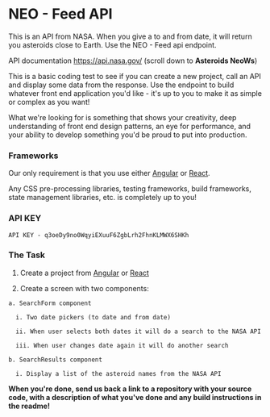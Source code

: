 # NEO - Feed API

This is an API from NASA. When you give a to and from date, it will return you asteroids close to Earth. Use the NEO - Feed api endpoint.

API documentation https://api.nasa.gov/ (scroll down to __Asteroids NeoWs__)

This is a basic coding test to see if you can create a new project, call an API and display some data from the response. Use the endpoint to build whatever front end application you'd like - it's up to you to make it as simple or complex as you want!

What we're looking for is something that shows your creativity, deep understanding of front end design patterns, an eye for performance, and your ability to develop something you'd be proud to put into production.

### Frameworks

Our only requirement is that you use either [Angular](https://angular.io/) or [React](https://reactjs.org/).

Any CSS pre-processing libraries, testing frameworks, build frameworks, state management libraries, etc. is completely up to you!

### API KEY
```
API KEY - q3oeDy9no0WqyiEXuuF6ZgbLrh2FhnKLMWX6SHKh
```

### The Task

  1. Create a project from [Angular](https://angular.io/) or [React](https://reactjs.org/)

  2. Create a screen with two components:

    a. SearchForm component

      i. Two date pickers (to date and from date)

      ii. When user selects both dates it will do a search to the NASA API

      iii. When user changes date again it will do another search

    b. SearchResults component

      i. Display a list of the asteroid names from the NASA API

**When you're done, send us back a link to a repository with your source code, with a description of what you've done and any build instructions in the readme!**
